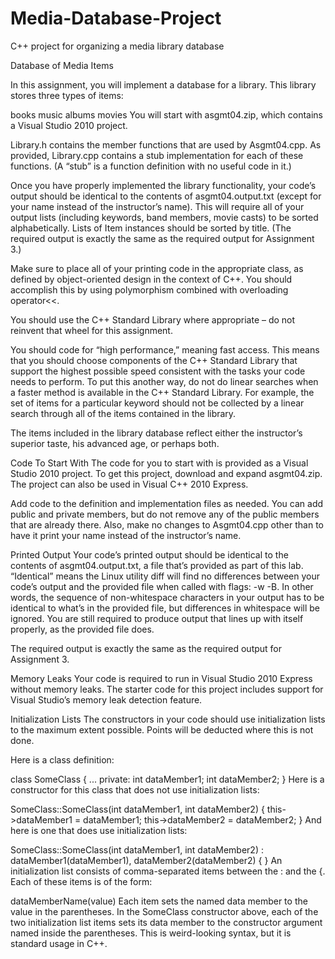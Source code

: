 Media-Database-Project
======================

C++ project for organizing a media library database

Database of Media Items

In this assignment, you will implement a database for a library. This library stores three types of items:

books
music albums
movies
You will start with asgmt04.zip, which contains a Visual Studio 2010 project.

Library.h contains the member functions that are used by Asgmt04.cpp. As provided, Library.cpp contains a stub implementation for each of these functions. (A “stub” is a function definition with no useful code in it.)

Once you have properly implemented the library functionality, your code’s output should be identical to the contents of asgmt04.output.txt (except for your name instead of the instructor’s name). This will require all of your output lists (including keywords, band members, movie casts) to be sorted alphabetically. Lists of Item instances should be sorted by title. (The required output is exactly the same as the required output for Assignment 3.)

Make sure to place all of your printing code in the appropriate class, as defined by object-oriented design in the context of C++. You should accomplish this by using polymorphism combined with overloading operator<<.

You should use the C++ Standard Library where appropriate – do not reinvent that wheel for this assignment.

You should code for “high performance,” meaning fast access. This means that you should choose components of the C++ Standard Library that support the highest possible speed consistent with the tasks your code needs to perform. To put this another way, do not do linear searches when a faster method is available in the C++ Standard Library. For example, the set of items for a particular keyword should not be collected by a linear search through all of the items contained in the library.

The items included in the library database reflect either the instructor’s superior taste, his advanced age, or perhaps both.

Code To Start With
The code for you to start with is provided as a Visual Studio 2010 project. To get this project, download and expand asgmt04.zip. The project can also be used in Visual C++ 2010 Express.

Add code to the definition and implementation files as needed. You can add public and private members, but do not remove any of the public members that are already there. Also, make no changes to Asgmt04.cpp other than to have it print your name instead of the instructor’s name.

Printed Output
Your code’s printed output should be identical to the contents of asgmt04.output.txt, a file that’s provided as part of this lab. “Identical” means the Linux utility diff will find no differences between your code’s output and the provided file when called with flags: -w -B. In other words, the sequence of non-whitespace characters in your output has to be identical to what’s in the provided file, but differences in whitespace will be ignored. You are still required to produce output that lines up with itself properly, as the provided file does.

The required output is exactly the same as the required output for Assignment 3.

Memory Leaks
Your code is required to run in Visual Studio 2010 Express without memory leaks. The starter code for this project includes support for Visual Studio’s memory leak detection feature.

Initialization Lists
The constructors in your code should use initialization lists to the maximum extent possible. Points will be deducted where this is not done.

Here is a class definition:

class SomeClass
{
    ...
private:
    int     dataMember1;
    int     dataMember2;
}
Here is a constructor for this class that does not use initialization lists:

SomeClass::SomeClass(int dataMember1, int dataMember2)
{
    this->dataMember1 = dataMember1;
    this->dataMember2 = dataMember2;
}
And here is one that does use initialization lists:

SomeClass::SomeClass(int dataMember1, int dataMember2) :
    dataMember1(dataMember1), dataMember2(dataMember2)
{
}
An initialization list consists of comma-separated items between the : and the {. Each of these items is of the form:

dataMemberName(value)
Each item sets the named data member to the value in the parentheses. In the SomeClass constructor above, each of the two initialization list items sets its data member to the constructor argument named inside the parentheses. This is weird-looking syntax, but it is standard usage in C++.












